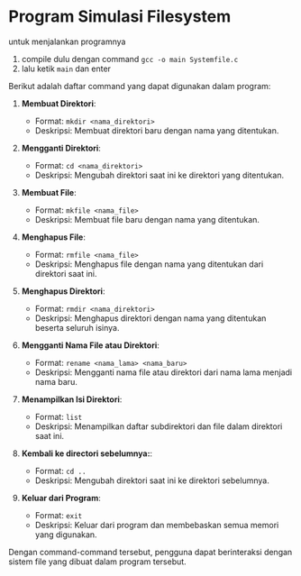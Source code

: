 # Program Simulasi Filesystem

untuk menjalankan programnya 
1. compile dulu dengan command `gcc -o main Systemfile.c`
2. lalu ketik `main` dan enter

Berikut adalah daftar command yang dapat digunakan dalam program:

1. **Membuat Direktori**:
   - Format: `mkdir <nama_direktori>`
   - Deskripsi: Membuat direktori baru dengan nama yang ditentukan.

2. **Mengganti Direktori**:
   - Format: `cd <nama_direktori>`
   - Deskripsi: Mengubah direktori saat ini ke direktori yang ditentukan.

3. **Membuat File**:
   - Format: `mkfile <nama_file>`
   - Deskripsi: Membuat file baru dengan nama yang ditentukan.

4. **Menghapus File**:
   - Format: `rmfile <nama_file>`
   - Deskripsi: Menghapus file dengan nama yang ditentukan dari direktori saat ini.

5. **Menghapus Direktori**:
   - Format: `rmdir <nama_direktori>`
   - Deskripsi: Menghapus direktori dengan nama yang ditentukan beserta seluruh isinya.

6. **Mengganti Nama File atau Direktori**:
   - Format: `rename <nama_lama> <nama_baru>`
   - Deskripsi: Mengganti nama file atau direktori dari nama lama menjadi nama baru.

7. **Menampilkan Isi Direktori**:
   - Format: `list`
   - Deskripsi: Menampilkan daftar subdirektori dan file dalam direktori saat ini.
   
8. **Kembali ke directori sebelumnya:**:
   - Format: `cd ..`
   - Deskripsi: Mengubah direktori saat ini ke direktori sebelumnya.

9. **Keluar dari Program**:
   - Format: `exit`
   - Deskripsi: Keluar dari program dan membebaskan semua memori yang digunakan.

Dengan command-command tersebut, pengguna dapat berinteraksi dengan sistem file yang dibuat dalam program tersebut.
